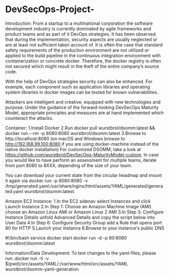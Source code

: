 # DevSecOps-Project-

Introduction:
From a startup to a multinational corporation the software development industry is currently dominated by agile frameworks and product teams and as part of it DevOps strategies. It has been observed that during the implementation, security aspects are usually neglected or are at least not sufficient taken account of. It is often the case that standard safety requirements of the production environment are not utilized or applied to the build pipeline in the continuous integration environment with containerization or concrete docker. Therefore, the docker registry is often not secured which might result in the theft of the entire company’s source code.

With the help of DevOps strategies security can also be enhanced. For example, each component such as application libraries and operating system libraries in docker images can be tested for known vulnerabilities.

Attackers are intelligent and creative, equipped with new technologies and purpose. Under the guidance of the forward-looking DevSecOps Maturity Model, appropriate principles and measures are at hand implemented which counteract the attacks.

Container:
1.Install Docker
2.Run docker pull wurstbrot/dsomm:latest && docker run --rm -p 8080:8080 wurstbrot/dsomm:latest
3.Browse to http://localhost:8080 (on macOS and Windows browse to http://192.168.99.100:8080 if you are using docker-machine instead of the native docker installation)
For customized DSOMM, take a look at https://github.com/wurstbrot/DevSecOps-MaturityModel-custom. In case you would like to have perform an assessment for multiple teams, iterate from port 8080 to 8XXX, depending of the size of your team.

You can download your current state from the circular headmap and mount it again via docker run -p 8080:8080 -v /tmp/generated.yaml:/usr/share/nginx/html/assets/YAML/generated/generated.yaml wurstbrot/dsomm:latest.

Amazon EC2 Instance:
1.In the EC2 sidenav select Instances and click Launch Instance
2.In Step 1: Choose an Amazon Machine Image (AMI) choose an Amazon Linux AMI or Amazon Linux 2 AMI
3.In Step 3: Configure Instance Details unfold Advanced Details and copy the script below into User Data
4.In Step 6: Configure Security Group add a Rule that opens port 80 for HTTP
5.Launch your instance
6.Browse to your instance's public DNS

#!/bin/bash
service docker start
docker run -d -p 80:8080 wurstbrot/dsomm:latest

Information/Data Development:
To test changes to the yaml-files, please run:
docker run -ti -v $(pwd)/src/assets/YAML/:/var/www/html/src/assets/YAML wurstbrot/dsomm-yaml-generation
